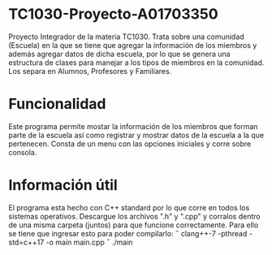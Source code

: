 # TC1030-Proyecto-A01703350
Proyecto Integrador de la materia TC1030. Trata sobre una comunidad (Escuela) en la que se tiene que agregar la información de los miembros y además agregar datos de dicha escuela, por lo que se genera una estructura de clases para manejar a los tipos de miembros en la comunidad. Los separa en Alumnos, Profesores y Familiares. 

# Funcionalidad
Este programa permite mostar la información de los miembros que forman parte de la escuela así como registrar y mostrar datos de la escuela a la que pertenecen.
Consta de un menu con las opciones iniciales y corre sobre consola.

# Información útil
El programa esta hecho con C++ standard por lo que corre en todos los sistemas operativos. Descargue los archivos ".h" y ".cpp" y corralos dentro de una misma carpeta (juntos) para que funcione correctamente. 
Para ello se tiene que ingresar esto para poder compilarlo:  clang++-7 -pthread -std=c++17 -o main main.cpp    ./main
